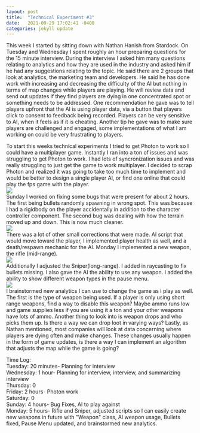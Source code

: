 ```yaml
---
layout: post
title:  "Technical Experiment #3"
date:   2021-09-29 17:02:41 -0400
categories: jekyll update
---
```

This week I started by sitting down with Nathan Hanish from Stardock. On Tuesday and Wednesday I spent roughly an hour preparing questions for the 15 minute interview. During the interview I asked him many questions relating to analytics and how they are used in the industry and asked him if he had any suggestions relating to the topic. He said there are 2 groups that look at analytics, the marketing team and developers. He said he has done work with increasing and decreasing the difficulty of the AI but nothing in terms of map changes while players are playing. He will review data and send out updates if they find players are dying in one concentrated spot or something needs to be addressed. One recommendation he gave was to tell players upfront that the AI is using player data, via a button that players click to consent to feedback being recorded. Players can be very sensitive to AI, when it feels as if it is cheating. Another tip he gave was to make sure players are challenged and engaged, some implementations of what I am working on could be very frustrating to players.

To start this weeks technical experiments I tried to get Photon to work so I could have a multiplayer game. Instantly I ran into a ton of issues and was struggling to get Photon to work. I had lots of syncronization issues and was really struggling to just get the game to work multiplayer. I decided to scrap Photon and realized it was going to take too much time to implement and would be better to design a single player AI, or find one online that could play the fps game with the player. 
<br> ![](https://i.imgur.com/ENFUprM.gif)
<br>Sunday I worked on fixing some bugs that were present for about 2 hours. The first being bullets randomly spawning in wrong spot. This was because I had a rigidbody on the player accidentally in addition to the character controller component. The second bug was dealing with how the terrain moved up and down. This is now much cleaner. 
<br> ![](https://i.imgur.com/xTDILsC.gif)
<br>There was a lot of other small corrections that were made. AI script that would move toward the player, I implemented player health as well, and a death/respawn mechanic for the AI. Monday I implemented a new weapon, the rifle (mid-range). 
<br> ![](https://i.imgur.com/vL5wXMs.png)
<br>Additionally I adjusted the Sniper(long-range). I added in raycasting to fix bullets missing. I also gave the AI the ability to use any weapon. I added the ability to show different weapon types in the pause menu.
<br> ![](https://i.imgur.com/J9P4eJk.gif)
<br>I brainstormed new analytics I can use to change the game as I play as well. The first is the type of weapon being used. If a player is only using short range weapons, find a way to disable this weapon? Maybe ammo runs low and game supplies less if you are using it a ton and your other weapons have lots of ammo. Another thing to look into is weapon drops and who picks them up. Is there a way we can drop loot in varying ways? Lastly, as Nathan mentioned, most companies will look at data concerning where players are dying often and make changes. These changes usually happen in the form of game updates, is there a way I can implement an algorithm that adjusts the map while the game is going?


Time Log:
<br>Tuesday: 20 minutes- Planning for interview
<br>Wednesday: 1 hour- Planning for interview, interview, and summarizing interview
<br>Thursday: 0
<br>Friday: 2 hours- Photon work
<br>Saturday: 0
<br>Sunday: 4 hours- Bug Fixes, AI to play against
<br>Monday: 5 hours- Rifle and Sniper, adjusted scripts so I can easily create new weapons in future with "Weapon" class, AI weapon usage, Bullets fixed, Pause Menu updated, and brainstormed new analytics.
